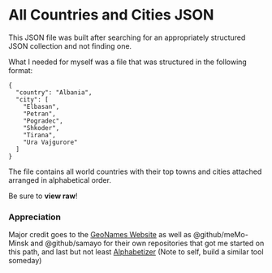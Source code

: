 # All Countries and Cities JSON

This JSON file was built after searching for an appropriately structured JSON collection and not finding one.

What I needed for myself was a file that was structured in the following format:

```
{
  "country": "Albania",
  "city": [
    "Elbasan",
    "Petran",
    "Pogradec",
    "Shkoder",
    "Tirana",
    "Ura Vajgurore"     
  ]
}

```

The file contains all world countries with their top towns and cities attached arranged in alphabetical order.

Be sure to **view raw**!

### Appreciation

Major credit goes to the [GeoNames Website](http://www.geonames.org/) as well as @github/meMo-Minsk and @github/samayo for their own repositories that got me started on this path, and last but not least [Alphabetizer](https://alphabetizer.flap.tv/) 
(Note to self, build a similar tool someday)
